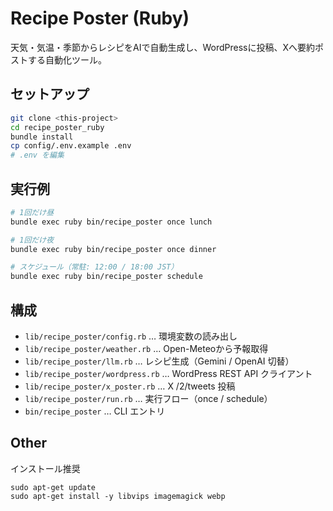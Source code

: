 # Recipe Poster (Ruby)

天気・気温・季節からレシピをAIで自動生成し、WordPressに投稿、Xへ要約ポストする自動化ツール。

## セットアップ

```bash
git clone <this-project>
cd recipe_poster_ruby
bundle install
cp config/.env.example .env
# .env を編集
```

## 実行例

```bash
# 1回だけ昼
bundle exec ruby bin/recipe_poster once lunch

# 1回だけ夜
bundle exec ruby bin/recipe_poster once dinner

# スケジュール（常駐: 12:00 / 18:00 JST）
bundle exec ruby bin/recipe_poster schedule
```

## 構成

- `lib/recipe_poster/config.rb` … 環境変数の読み出し
- `lib/recipe_poster/weather.rb` … Open-Meteoから予報取得
- `lib/recipe_poster/llm.rb` … レシピ生成（Gemini / OpenAI 切替）
- `lib/recipe_poster/wordpress.rb` … WordPress REST API クライアント
- `lib/recipe_poster/x_poster.rb` … X /2/tweets 投稿
- `lib/recipe_poster/run.rb` … 実行フロー（once / schedule）
- `bin/recipe_poster` … CLI エントリ

## Other
インストール推奨
```
sudo apt-get update
sudo apt-get install -y libvips imagemagick webp
```